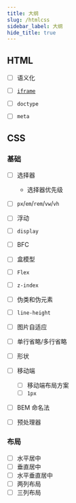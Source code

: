 ```yaml
---
title: 大纲
slug: /htmlcss
sidebar_label: 大纲
hide_title: true
---
```


## HTML

-   [ ] 语义化
-   [ ] [`iframe`](html/iframe.md)
-   [ ] `doctype`
-   [ ] `meta`



## CSS

### 基础

-   [ ] 选择器
    -   选择器优先级
-   [ ] `px`/`em`/`rem`/`vw`/`vh`
-   [ ] 浮动
-   [ ] `display`
-   [ ] BFC
-   [ ] 盒模型
-   [ ] `Flex`
-   [ ] `z-index`
-   [ ] 伪类和伪元素
-   [ ] `line-height`
-   [ ] 图片自适应
-   [ ] 单行省略/多行省略
-   [ ] 形状

-   [ ] 移动端

    -   [ ] 移动端布局方案
    -   [ ] `1px`

-   [ ] BEM 命名法
-   [ ] 预处理器

### 布局

-   [ ] 水平居中
-   [ ] 垂直居中
-   [ ] 水平垂直居中
-   [ ] 两列布局
-   [ ] 三列布局
